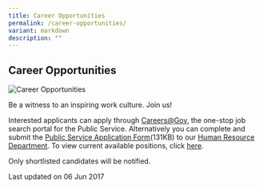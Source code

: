 ```yaml
---
title: Career Opportunities
permalink: /career-opportunities/
variant: markdown
description: ""
---
```

<style>
  .image {width: 400px;}
  .image img {max-width: 100%;}
</style>

Career Opportunities
---

<div class="image">
  <img src="/images/1435818880055.jpg" title="Career Opportunities" alt="Career Opportunities">
</div>

Be a witness to an inspiring work culture. Join us!

Interested applicants can apply through [Careers@Gov](http://www.careers.gov.sg/), the one-stop job search portal for the Public Service. Alternatively you can complete and submit the [Public Service Application Form](/files/PSAF.pdf)(131KB) to our <a href="mailto:recruitment@mlaw.gov.sg">Human Resource Department</a>. To view current available positions, click [here](http://careers.pageuppeople.com/688/cwlive/en/filter/?=&amp;search-keyword=ministry%20of%20law&amp;brand=ministry%20of%20law&amp;job-mail-subscribe-privacy=agree).

Only shortlisted candidates will be notified.

<p class="right-side-updated">Last updated on 06 Jun 2017</p>